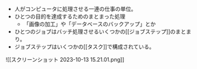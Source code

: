 - 人がコンピュータに処理させる一連の仕事の単位。
- ひとつの目的を達成するためのまとまった処理
	- 「画像の加工」や「データベースのバックアップ」とか
- ひとつのジョブはバッチ処理させるいくつかの[[ジョブステップ]]のまとまり。
- ジョブステップはいくつかの[[タスク]]で構成されている。

![[スクリーンショット 2023-10-13 15.21.01.png]]